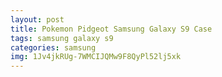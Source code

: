```yaml
---
layout: post
title: Pokemon Pidgeot Samsung Galaxy S9 Case
tags: samsung galaxy s9
categories: samsung
img: 1Jv4jkRUg-7WMCIJQMw9F8QyPl52lj5xk
---
```

